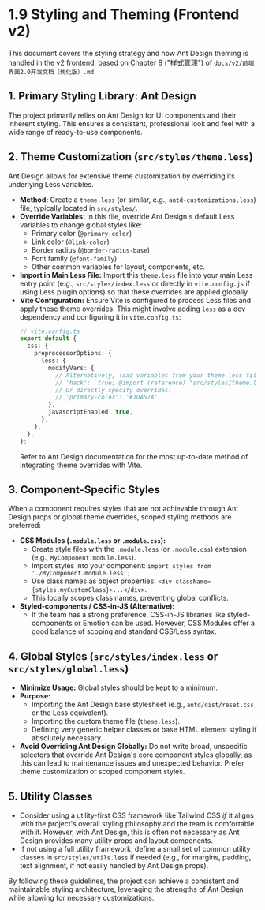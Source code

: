 # 1.9 Styling and Theming (Frontend v2)

This document covers the styling strategy and how Ant Design theming is handled in the v2 frontend, based on Chapter 8 ("样式管理") of `docs/v2/前端界面2.0开发文档（优化版）.md`.

## 1. Primary Styling Library: Ant Design

The project primarily relies on Ant Design for UI components and their inherent styling. This ensures a consistent, professional look and feel with a wide range of ready-to-use components.

## 2. Theme Customization (`src/styles/theme.less`)

Ant Design allows for extensive theme customization by overriding its underlying Less variables.

*   **Method:** Create a `theme.less` (or similar, e.g., `antd-customizations.less`) file, typically located in `src/styles/`.
*   **Override Variables:** In this file, override Ant Design's default Less variables to change global styles like:
    *   Primary color (`@primary-color`)
    *   Link color (`@link-color`)
    *   Border radius (`@border-radius-base`)
    *   Font family (`@font-family`)
    *   Other common variables for layout, components, etc.
*   **Import in Main Less File:** Import this `theme.less` file into your main Less entry point (e.g., `src/styles/index.less` or directly in `vite.config.js` if using Less plugin options) so that these overrides are applied globally.
*   **Vite Configuration:** Ensure Vite is configured to process Less files and apply these theme overrides. This might involve adding `less` as a dev dependency and configuring it in `vite.config.ts`:
    ```typescript
    // vite.config.ts
    export default {
      css: {
        preprocessorOptions: {
          less: {
            modifyVars: {
              // Alternatively, load variables from your theme.less file here
              // 'hack': `true; @import (reference) "src/styles/theme.less";`,
              // Or directly specify overrides:
              // 'primary-color': '#1DA57A',
            },
            javascriptEnabled: true,
          },
        },
      },
    };
    ```
    Refer to Ant Design documentation for the most up-to-date method of integrating theme overrides with Vite.

## 3. Component-Specific Styles

When a component requires styles that are not achievable through Ant Design props or global theme overrides, scoped styling methods are preferred:

*   **CSS Modules (`.module.less` or `.module.css`):**
    *   Create style files with the `.module.less` (or `.module.css`) extension (e.g., `MyComponent.module.less`).
    *   Import styles into your component: `import styles from './MyComponent.module.less';`
    *   Use class names as object properties: `<div className={styles.myCustomClass}>...</div>`.
    *   This locally scopes class names, preventing global conflicts.
*   **Styled-components / CSS-in-JS (Alternative):**
    *   If the team has a strong preference, CSS-in-JS libraries like styled-components or Emotion can be used. However, CSS Modules offer a good balance of scoping and standard CSS/Less syntax.

## 4. Global Styles (`src/styles/index.less` or `src/styles/global.less`)

*   **Minimize Usage:** Global styles should be kept to a minimum.
*   **Purpose:**
    *   Importing the Ant Design base stylesheet (e.g., `antd/dist/reset.css` or the Less equivalent).
    *   Importing the custom theme file (`theme.less`).
    *   Defining very generic helper classes or base HTML element styling if absolutely necessary.
*   **Avoid Overriding Ant Design Globally:** Do not write broad, unspecific selectors that override Ant Design's core component styles globally, as this can lead to maintenance issues and unexpected behavior. Prefer theme customization or scoped component styles.

## 5. Utility Classes

*   Consider using a utility-first CSS framework like Tailwind CSS *if* it aligns with the project's overall styling philosophy and the team is comfortable with it. However, with Ant Design, this is often not necessary as Ant Design provides many utility props and layout components.
*   If not using a full utility framework, define a small set of common utility classes in `src/styles/utils.less` if needed (e.g., for margins, padding, text alignment, if not easily handled by Ant Design props).

By following these guidelines, the project can achieve a consistent and maintainable styling architecture, leveraging the strengths of Ant Design while allowing for necessary customizations. 